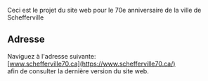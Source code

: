 Ceci est le projet du site web pour le 70e anniversaire de la ville de Schefferville

## Adresse

Naviguez à l'adresse suivante:  
[www.schefferville70.ca](https://www.schefferville70.ca/)  
afin de consulter la dernière version du site web.